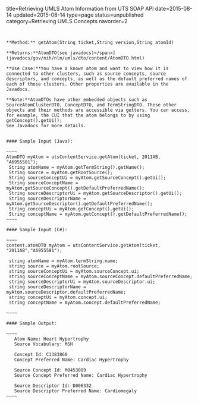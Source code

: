 title=Retrieving UMLS Atom Information from UTS SOAP API
date=2015-08-14
updated=2015-08-14
type=page
status=unpublished
category=Retrieving UMLS Concepts
navorder=2
~~~~~~


**Method:** getAtom(String ticket,String version,String atomId)

**Returns:**AtomDTO(see javadocs)</span>](javadocs/gov/nih/nlm/umls/dto/content/AtomDTO.html)

**Use Case:**You have a known atom and want to view how it is connected to other clusters, such as source concepts, source descriptors, and concepts, as well as the default preferred names of each of those clusters. Other properties are available in the Javadocs.

**Note:**AtomDTOs have other embedded objects such as SourceAtomClusterDTO, ConceptDTO, and TermStringDTO. These other objects and their methods are accessible via getters. You can access, for example, the CUI that the atom belongs to by using getConcept().getUi();
See Javadocs for more details.


#### Sample Input (Java):

~~~~
AtomDTO myAtom = utsContentService.getAtom(ticket, 2011AB, "A6955581");
 String atomName = myAtom.getTermString().getName();
 String source = myAtom.getRootSource();
 String sourceConceptUi = myAtom.getSourceConcept().getUi();
 String sourceConceptName = myAtom.getSourceConcept().getDefaultPreferredName();
 String sourceDescriptorUi = myAtom.getSourceDescriptor().getUi();
 String sourceDescriptorName = myAtom.getSourceDescriptor().getDefaultPreferredName();
 String conceptUi = myAtom.getConcept().getUi();
 String conceptName = myAtom.getConcept().getDefaultPreferredName();
~~~~

#### Sample Input (C#):

~~~~
content.atomDTO myAtom = utsContentService.getAtom(ticket, "2011AB","A6955581");

 string atomName = myAtom.termString.name;
 string source = myAtom.rootSource;
 string sourceConceptUi = myAtom.sourceConcept.ui;
 string sourceConceptName = myAtom.sourceConcept.defaultPreferredName;
 string sourceDescriptorUi = myAtom.sourceDescriptor.ui;
 string sourceDescriptorName = myAtom.sourceDescriptor.defaultPreferredName;
 string conceptUi = myAtom.concept.ui;
 string conceptName = myAtom.concept.defaultPreferredName;

~~~~

#### Sample Output:

~~~~
   Atom Name: Heart Hypertrophy
   Source Vocabulary: MSH
  
   Concept Id: C1383860
   Concept Preferred Name: Cardiac Hypertrophy
  
   Source Concept Id: M0453089
   Source Concept Preferred Name: Cardiac Hypertrophy
  
   Source Descriptor Id: D006332
   Source Descriptor Preferred Name: Cardiomegaly
~~~~